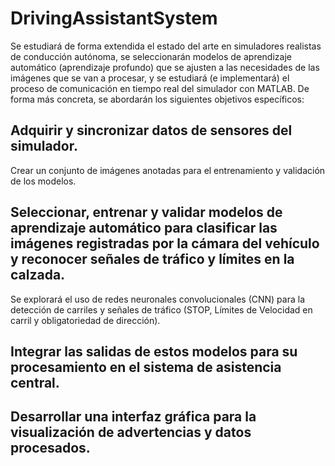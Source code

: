 # DrivingAssistantSystem
Se estudiará de forma extendida el estado del  arte en simuladores realistas de conducción autónoma, se seleccionarán modelos de aprendizaje automático (aprendizaje profundo) que se ajusten a las necesidades de las imágenes que se van a procesar, y se estudiará (e implementará) el proceso de comunicación en tiempo real del simulador con MATLAB. De forma más concreta, se abordarán los siguientes objetivos específicos:
## Adquirir y sincronizar datos de sensores del simulador. 
Crear un conjunto de imágenes anotadas para el entrenamiento y validación de los modelos.
## Seleccionar, entrenar y validar modelos de aprendizaje automático para clasificar las imágenes registradas por la cámara del vehículo y reconocer señales de tráfico y límites en la calzada.  
Se explorará el uso de redes neuronales convolucionales (CNN) para la detección de carriles y señales de tráfico (STOP, Límites de Velocidad en carril y obligatoriedad de dirección).
## Integrar las salidas de estos modelos para su procesamiento en el sistema de asistencia central.
## Desarrollar una interfaz gráfica para la visualización de advertencias y datos procesados.